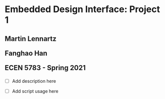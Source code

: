 
<h1>Embedded Design Interface: Project 1</h1>

<h2>Martin Lennartz

Fanghao Han

ECEN 5783 - Spring 2021</h2>

- [ ] Add description here

- [ ] Add script usage here
